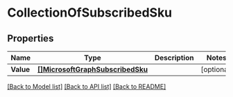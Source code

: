 # CollectionOfSubscribedSku

## Properties

Name | Type | Description | Notes
------------ | ------------- | ------------- | -------------
**Value** | [**[]MicrosoftGraphSubscribedSku**](microsoft.graph.subscribedSku.md) |  | [optional] 

[[Back to Model list]](../README.md#documentation-for-models) [[Back to API list]](../README.md#documentation-for-api-endpoints) [[Back to README]](../README.md)


